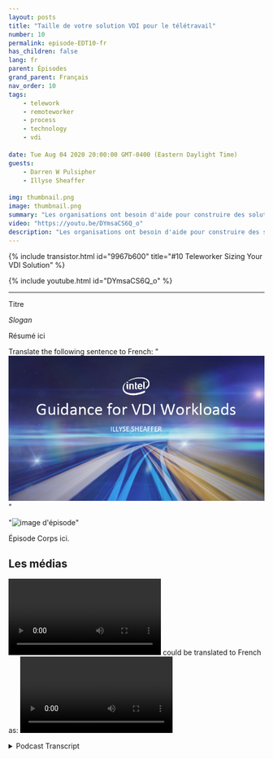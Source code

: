 ```yaml
---
layout: posts
title: "Taille de votre solution VDI pour le télétravail"
number: 10
permalink: episode-EDT10-fr
has_children: false
lang: fr
parent: Épisodes
grand_parent: Français
nav_order: 10
tags:
    - telework
    - remoteworker
    - process
    - technology
    - vdi

date: Tue Aug 04 2020 20:00:00 GMT-0400 (Eastern Daylight Time)
guests:
    - Darren W Pulsipher
    - Illyse Sheaffer

img: thumbnail.png
image: thumbnail.png
summary: "Les organisations ont besoin d'aide pour construire des solutions de VDI (Infrastructure de bureau virtuel) immédiatement. Comme les services informatiques ajoutent des licences VDI localement à leurs systèmes actuels, ils doivent être conscients que les licences seules ne résolvent pas tous leurs problèmes."
video: "https://youtu.be/DYmsaCS6Q_o"
description: "Les organisations ont besoin d'aide pour construire des solutions de VDI (Infrastructure de bureau virtuel) immédiatement. Comme les services informatiques ajoutent des licences VDI localement à leurs systèmes actuels, ils doivent être conscients que les licences seules ne résolvent pas tous leurs problèmes."
---
```


<div>
{% include transistor.html id="9967b600" title="#10 Teleworker Sizing Your VDI Solution" %}

{% include youtube.html id="DYmsaCS6Q_o" %}
</div>

---

Titre

*Slogan*

Résumé ici

Translate the following sentence to French: "![episode image](./thumbnail.png)"

"![image d'épisode](./miniature.png)"

Épisode Corps ici.

## Les médias

<video src='url'></video>  could be translated to French as:
<video src='url'></video>



<details>
<summary> Podcast Transcript </summary>

<p></p>

</details>
